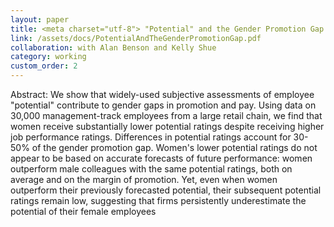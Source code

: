 ```yaml
---
layout: paper
title: <meta charset="utf-8"> "Potential" and the Gender Promotion Gap
link: /assets/docs/PotentialAndTheGenderPromotionGap.pdf
collaboration: with Alan Benson and Kelly Shue
category: working
custom_order: 2
---
```


<div>
  <p><span class="font-medium">Abstract: </span> We show that widely-used subjective assessments of employee "potential" contribute to gender gaps in promotion and pay. Using data on 30,000 management-track employees from a large retail chain, we find that women receive substantially lower potential ratings despite receiving higher job performance ratings. Differences in potential ratings account for 30-50% of the gender promotion gap. Women's lower potential ratings do not appear to be based on accurate forecasts of future performance: women outperform male colleagues with the same potential ratings, both on average and on the margin of promotion. Yet, even when women outperform their previously forecasted potential, their subsequent potential ratings remain low, suggesting that firms persistently underestimate the potential of their female employees
  </p>
</div>

